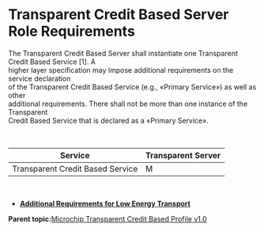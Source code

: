 # Transparent Credit Based Server Role Requirements

The Transparent Credit Based Server shall instantiate one Transparent Credit Based Service \[1\]. A<br /> higher layer specification may impose additional requirements on the service declaration<br /> of the Transparent Credit Based Service \(e.g., «Primary Service»\) as well as other<br /> additional requirements. There shall not be more than one instance of the Transparent<br /> Credit Based Service that is declared as a «Primary Service».

<br />

|**Service**|**Transparent Server**|
|-----------|----------------------|
|Transparent Credit Based Service|M|

<br />

-   **[Additional Requirements for Low Energy Transport](GUID-2CEB9D04-3CAD-4016-B28C-39F60F651B70.md)**  


**Parent topic:**[Microchip Transparent Credit Based Profile v1.0](GUID-A1595ACB-6522-44A3-8CF5-5C6F04A32490.md)

